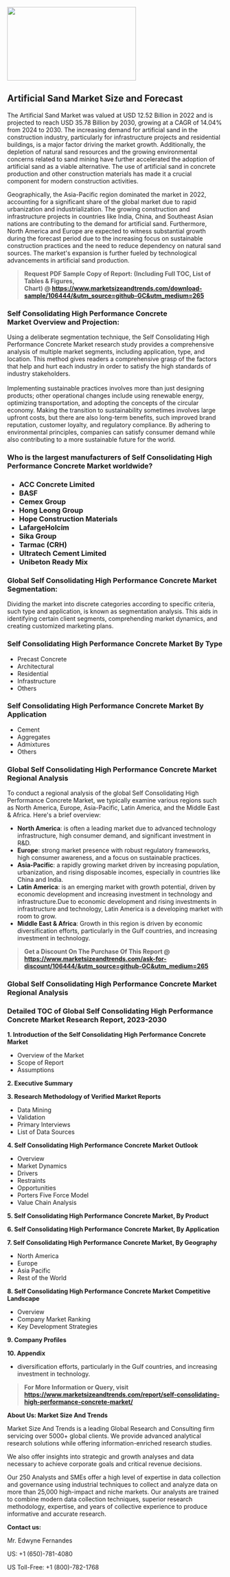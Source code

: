 <p><img class="alignnone size-medium wp-image-20088" src="https://ffe5etoiles.com/wp-content/uploads/2024/12/MST1-300x171.png" alt="" width="300" height="171" /></p><h2>Artificial Sand Market Size and Forecast</h2><p>The Artificial Sand Market was valued at USD 12.52 Billion in 2022 and is projected to reach USD 35.78 Billion by 2030, growing at a CAGR of 14.04% from 2024 to 2030. The increasing demand for artificial sand in the construction industry, particularly for infrastructure projects and residential buildings, is a major factor driving the market growth. Additionally, the depletion of natural sand resources and the growing environmental concerns related to sand mining have further accelerated the adoption of artificial sand as a viable alternative. The use of artificial sand in concrete production and other construction materials has made it a crucial component for modern construction activities.</p><p>Geographically, the Asia-Pacific region dominated the market in 2022, accounting for a significant share of the global market due to rapid urbanization and industrialization. The growing construction and infrastructure projects in countries like India, China, and Southeast Asian nations are contributing to the demand for artificial sand. Furthermore, North America and Europe are expected to witness substantial growth during the forecast period due to the increasing focus on sustainable construction practices and the need to reduce dependency on natural sand sources. The market's expansion is further fueled by technological advancements in artificial sand production.</p></p><blockquote id="" class=""><strong>Request PDF Sample Copy of Report: (Including Full TOC, List of Tables &amp; Figures, Chart)&nbsp;@&nbsp;<strong><a href="https://www.marketsizeandtrends.com/download-sample/106444/&utm_source=github-GC&utm_medium=265" target="_blank">https://www.marketsizeandtrends.com/download-sample/106444/&utm_source=github-GC&utm_medium=265</a></strong></strong></blockquote><h3 id="" class="">Self Consolidating High Performance Concrete Market&nbsp;Overview and Projection:</h3><p id="" class="">Using a deliberate segmentation technique, the Self Consolidating High Performance Concrete Market research study provides a comprehensive analysis of multiple market segments, including application, type, and location. This method gives readers a comprehensive grasp of the factors that help and hurt each industry in order to satisfy the high standards of industry stakeholders. <br /> <br />Implementing sustainable practices involves more than just designing products; other operational changes include using renewable energy, optimizing transportation, and adopting the concepts of the circular economy. Making the transition to sustainability sometimes involves large upfront costs, but there are also long-term benefits, such improved brand reputation, customer loyalty, and regulatory compliance. By adhering to environmental principles, companies can satisfy consumer demand while also contributing to a more sustainable future for the world.</p><h3 id="" class="">Who is the largest manufacturers of&nbsp;Self Consolidating High Performance Concrete Market worldwide?</h3><h3 class=""><p><ul><li>ACC Concrete Limited </li><li> BASF </li><li> Cemex Group </li><li> Hong Leong Group </li><li> Hope Construction Materials </li><li> LafargeHolcim </li><li> Sika Group </li><li> Tarmac (CRH) </li><li> Ultratech Cement Limited </li><li> Unibeton Ready Mix</li></ul></p></h3><h3 id="" class="">Global&nbsp;Self Consolidating High Performance Concrete Market Segmentation:</h3><p id="" class="">Dividing the market into discrete categories according to specific criteria, such type and application, is known as segmentation analysis. This aids in identifying certain client segments, comprehending market dynamics, and creating customized marketing plans.</p><h3 id="" class="">Self Consolidating High Performance Concrete Market&nbsp;By Type</h3><p><p><ul><li>Precast Concrete</li><li> Architectural</li><li> Residential</li><li> Infrastructure</li><li> Others</p></li></ul></p></p><h3 id="" class="">Self Consolidating High Performance Concrete Market&nbsp;By Application</h3><p class=""><p><ul><li>Cement</li><li> Aggregates</li><li> Admixtures</li><li> Others</li></ul></p></p><h3 id="" class="">Global Self Consolidating High Performance Concrete Market Regional Analysis</h3><p id="" class="">To conduct a regional analysis of the global Self Consolidating High Performance Concrete Market, we typically examine various regions such as North America, Europe, Asia-Pacific, Latin America, and the Middle East &amp; Africa. Here's a brief overview:</p><ul><li><strong>North America</strong>: is often a leading market due to advanced technology infrastructure, high consumer demand, and significant investment in R&amp;D.</li><li><strong>Europe</strong>: strong market presence with robust regulatory frameworks, high consumer awareness, and a focus on sustainable practices.</li><li><strong>Asia-Pacific</strong>: a rapidly growing market driven by increasing population, urbanization, and rising disposable incomes, especially in countries like China and India.</li><li><strong>Latin America</strong>: is an emerging market with growth potential, driven by economic development and increasing investment in technology and infrastructure.Due to economic development and rising investments in infrastructure and technology, Latin America is a developing market with room to grow.</li><li><strong>Middle East &amp; Africa</strong>: Growth in this region is driven by economic diversification efforts, particularly in the Gulf countries, and increasing investment in technology.</li></ul><blockquote id="" class=""><strong>Get a Discount On The Purchase Of This Report @ <strong><a href="https://www.marketsizeandtrends.com/ask-for-discount/106444/&utm_source=github-GC&utm_medium=265" target="_blank">https://www.marketsizeandtrends.com/ask-for-discount/106444/&utm_source=github-GC&utm_medium=265</a></strong></strong></blockquote><h3 id="" class="">Global Self Consolidating High Performance Concrete Market Regional Analysis</h3><h3 id="" class="">Detailed TOC of Global Self Consolidating High Performance Concrete Market Research Report, 2023-2030</h3><p id="" class=""><strong>1. Introduction of the Self Consolidating High Performance Concrete Market</strong></p><ul><li>Overview of the Market</li><li>Scope of Report</li><li>Assumptions</li></ul><p id="" class=""><strong>2. Executive Summary</strong></p><p id="" class=""><strong>3. Research Methodology of Verified Market Reports</strong></p><ul><li>Data Mining</li><li>Validation</li><li>Primary Interviews</li><li>List of Data Sources</li></ul><p id="" class=""><strong>4. Self Consolidating High Performance Concrete Market Outlook</strong></p><ul><li>Overview</li><li>Market Dynamics</li><li>Drivers</li><li>Restraints</li><li>Opportunities</li><li>Porters Five Force Model</li><li>Value Chain Analysis</li></ul><p id="" class=""><strong>5. Self Consolidating High Performance Concrete Market, By Product</strong></p><p id="" class=""><strong>6. Self Consolidating High Performance Concrete Market, By Application</strong></p><p id="" class=""><strong>7. Self Consolidating High Performance Concrete Market, By Geography</strong></p><ul><li>North America</li><li>Europe</li><li>Asia Pacific</li><li>Rest of the World</li></ul><p id="" class=""><strong>8. Self Consolidating High Performance Concrete Market Competitive Landscape</strong></p><ul><li>Overview</li><li>Company Market Ranking</li><li>Key Development Strategies</li></ul><p id="" class=""><strong>9. Company Profiles</strong></p><p id="" class=""><strong>10. Appendix</strong></p><ul><li>diversification efforts, particularly in the Gulf countries, and increasing investment in technology.</li></ul><blockquote id="" class=""><strong>For More Information or Query, visit <strong><strong><a href="https://www.marketsizeandtrends.com/report/self-consolidating-high-performance-concrete-market/" target="_blank">https://www.marketsizeandtrends.com/report/self-consolidating-high-performance-concrete-market/</a></strong></strong></strong></blockquote><p id="" class=""><strong>About Us: Market Size And Trends</strong></p><p id="" class="">Market Size And Trends is a leading Global Research and Consulting firm servicing over 5000+ global clients. We provide advanced analytical research solutions while offering information-enriched research studies.</p><p id="" class="">We also offer insights into strategic and growth analyses and data necessary to achieve corporate goals and critical revenue decisions.</p><p id="" class="">Our 250 Analysts and SMEs offer a high level of expertise in data collection and governance using industrial techniques to collect and analyze data on more than 25,000 high-impact and niche markets. Our analysts are trained to combine modern data collection techniques, superior research methodology, expertise, and years of collective experience to produce informative and accurate research.</p><p id="" class=""><strong>Contact us:</strong></p><p id="" class="">Mr. Edwyne Fernandes</p><p id="" class="">US: +1 (650)-781-4080</p><p id="" class="">US Toll-Free: +1 (800)-782-1768</p>
